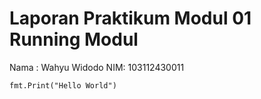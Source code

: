 # Laporan Praktikum Modul 01 Running Modul
Nama : Wahyu Widodo
NIM: 103112430011

`fmt.Print("Hello World")`